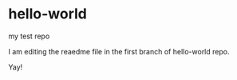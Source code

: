 # hello-world
my test repo

I am editing the reaedme file in the first branch of hello-world repo.

Yay!
